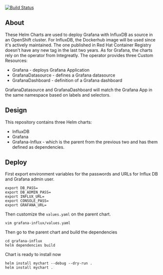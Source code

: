 [![Build Status](https://travis-ci.org/radudd/ocp-influx-grafana.svg?branch=master)](https://travis-ci.org/radudd/ocp-influx-grafana)

## About

These Helm Charts are used to deploy Grafana with InfluxDB as source in an OpenShift cluster.
For InfluxDB, the Dockerhub image will be used since it's actively maintained. The one published in Red Hat Container Registry doesn't have any new tag in the last two years.
As for Grafana, the charts rely on the operator from Integreatly. The operator provides three Custom Resources:

* Grafana - deploys Grafana Application
* GrafanaDatasource - defines a Grafana datasource
* GrafanaDashboard - definition of a Grafana dashboard

GrafanaDatasource and GrafanaDashboard will match the Grafana App in the same namespace based on labels and selectors.

## Design

This repository contains three Helm charts:

* InfluxDB
* Grafana
* Grafana-Influx - which is the parent from the previous two and has them defined as dependencies.

## Deploy

First export environment variables for the passwords and URLs for Influx DB and Grafana admin user.

```
export DB_PASS=
export DB_ADMIN_PASS=
export INFLUX_URL=
export CONSOLE_PASS=
export GRAFANA_URL=
```

Then customize the `values.yaml` on the parent chart.

```
vim grafana-influx/values.yaml
```

Then go to the parent chart and build the dependencies

```
cd grafana-influx
helm dependencies build
```

Chart is ready to install now

```
helm install mychart --debug --dry-run .
helm install mychart .
```
